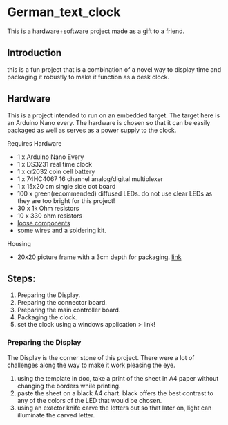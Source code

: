 # German_text_clock
This is a hardware+software project made as a gift to a friend. 

## Introduction
this is a fun project that is a combination of a novel way to display time and packaging it robustly to make it function as a desk clock.

## Hardware
This is a project intended to run on an embedded target. The target here is an Arduino Nano every. The hardware is chosen so that it can be easily packaged as well as serves as a power supply to the clock.

Requires 
Hardware
- 1 x Arduino Nano Every
- 1 x DS3231 real time clock
- 1 x cr2032 coin cell battery
- 1 x 74HC4067 16 channel analog/digital multiplexer
- 1 x 15x20 cm single side dot board 
- 100 x green(recommended) diffused LEDs. do not use clear LEDs as they are too bright for this project!
- 30 x 1k Ohm resistors 
- 10 x 330 ohm resistors
- [loose components](https://amzn.eu/d/htS7Kq4)
- some wires and a soldering kit.

Housing
- 20x20 picture frame with a 3cm depth for packaging. [link](https://amzn.eu/d/8aUODaw)

## Steps:
1. Preparing the Display.
2. Preparing the connector board.
3. Preparing the main controller board.
4. Packaging the clock.
5. set the clock using a windows application > link!

### Preparing the Display
The Display is the corner stone of this project. There were a lot of challenges along the way to make it work pleasing the eye.  

1. using the template in doc, take a print of the sheet in A4 paper without changing the borders while printing.  
2. paste the sheet on a black A4 chart. black offers the best contrast to any of the colors of the LED that would be chosen.
3. using an exactor knife carve the letters out so that later on, light can illuminate the carved letter.  



